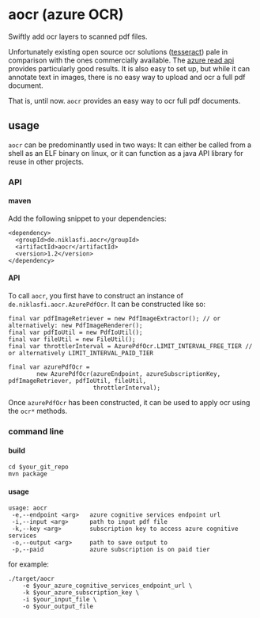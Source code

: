 # aocr (azure OCR)

Swiftly add ocr layers to scanned pdf files.

Unfortunately existing open source ocr solutions ([tesseract](https://github.com/tesseract-ocr/tesseract)) pale in
comparison with the ones commercially available.
The [azure read api](https://docs.microsoft.com/en-us/azure/cognitive-services/computer-vision/overview-ocr) provides
particularly good results. It is also easy to set up, but while it can annotate text in images, there is no easy way to
upload and ocr a full pdf document.

That is, until now. `aocr` provides an easy way to ocr full pdf documents.

## usage

`aocr` can be predominantly used in two ways: It can either be called from a shell as an ELF binary on linux, or it can
function as a java API library for reuse in other projects.

### API

#### maven

Add the following snippet to your dependencies:

```
<dependency>
  <groupId>de.niklasfi.aocr</groupId>
  <artifactId>aocr</artifactId>
  <version>1.2</version>
</dependency>
```

#### API

To call `aocr`, you first have to construct an instance of `de.niklasfi.aocr.AzurePdfOcr`. It can be constructed like so:

```
final var pdfImageRetriever = new PdfImageExtractor(); // or alternatively: new PdfImageRenderer();
final var pdfIoUtil = new PdfIoUtil();
final var fileUtil = new FileUtil();
final var throttlerInterval = AzurePdfOcr.LIMIT_INTERVAL_FREE_TIER // or alternatively LIMIT_INTERVAL_PAID_TIER

final var azurePdfOcr =
        new AzurePdfOcr(azureEndpoint, azureSubscriptionKey, pdfImageRetriever, pdfIoUtil, fileUtil,
                        throttlerInterval);
```

Once `azurePdfOcr` has been constructed, it can be used to apply ocr using the `ocr*` methods. 

### command line

#### build

```shell
cd $your_git_repo
mvn package
```

#### usage

```
usage: aocr
 -e,--endpoint <arg>   azure cognitive services endpoint url
 -i,--input <arg>      path to input pdf file
 -k,--key <arg>        subscription key to access azure cognitive services
 -o,--output <arg>     path to save output to
 -p,--paid             azure subscription is on paid tier
```

for example:

```shell
./target/aocr 
    -e $your_azure_cognitive_services_endpoint_url \
    -k $your_azure_subscription_key \
    -i $your_input_file \
    -o $your_output_file
```
